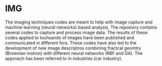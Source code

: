 # IMG
The imaging techniques codes
are meant to help with image capture and machine learning (neural networks) based analysis.
The reposiory contains several codes to capture and process image data. 
The results of these codes applied to touhsands of images have been published and communicated in different fora.
These codes have also led to the development of new image descriptros combining fractcal geomtry (Brownian motion) with different neural networks (RBF and GA). 
The approach has been referred to in industries (car industry).
